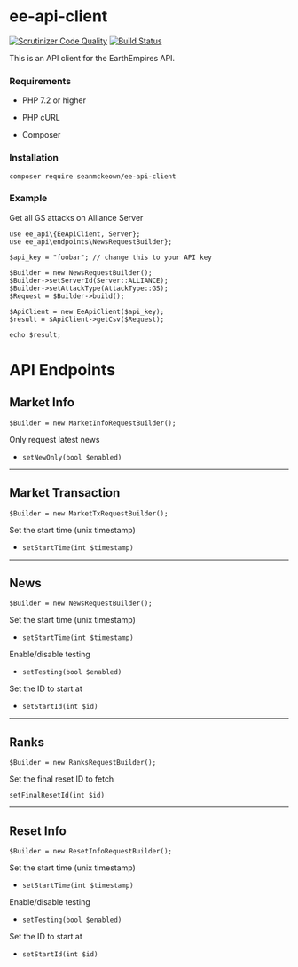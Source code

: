 # ee-api-client

[![Scrutinizer Code Quality](https://scrutinizer-ci.com/g/ee2025/ee-api-client/badges/quality-score.png?b=master)](https://scrutinizer-ci.com/g/ee2025/ee-api-client/?branch=master)
[![Build Status](https://scrutinizer-ci.com/g/ee2025/ee-api-client/badges/build.png?b=master)](https://scrutinizer-ci.com/g/ee2025/ee-api-client/build-status/master)

This is an API client for the EarthEmpires API.

### Requirements

* PHP 7.2 or higher

* PHP cURL

* Composer

### Installation

    composer require seanmckeown/ee-api-client
    
### Example

Get all GS attacks on Alliance Server

    use ee_api\{EeApiClient, Server};
    use ee_api\endpoints\NewsRequestBuilder};

    $api_key = "foobar"; // change this to your API key

    $Builder = new NewsRequestBuilder();
    $Builder->setServerId(Server::ALLIANCE);
    $Builder->setAttackType(AttackType::GS);
    $Request = $Builder->build();

    $ApiClient = new EeApiClient($api_key);
    $result = $ApiClient->getCsv($Request);

    echo $result;
    
# API Endpoints

## Market Info

    $Builder = new MarketInfoRequestBuilder();
    
Only request latest news

* `setNewOnly(bool $enabled)`

-----

## Market Transaction

    $Builder = new MarketTxRequestBuilder();
    
Set the start time (unix timestamp)

* `setStartTime(int $timestamp)`

-----

## News

    $Builder = new NewsRequestBuilder();
    
Set the start time (unix timestamp)

* `setStartTime(int $timestamp)`

Enable/disable testing

* `setTesting(bool $enabled)`

Set the ID to start at

* `setStartId(int $id)`

-----

## Ranks

    $Builder = new RanksRequestBuilder();

Set the final reset ID to fetch

`setFinalResetId(int $id)`

-----

## Reset Info

    $Builder = new ResetInfoRequestBuilder();
    
Set the start time (unix timestamp)

* `setStartTime(int $timestamp)`

Enable/disable testing

* `setTesting(bool $enabled)`

Set the ID to start at

* `setStartId(int $id)`
